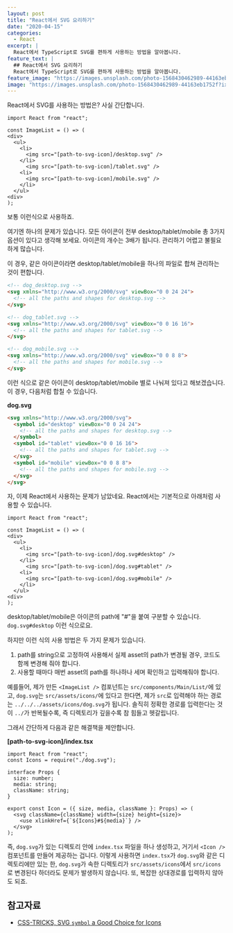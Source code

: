 ```yaml
---
layout: post
title: "React에서 SVG 요리하기"
date: "2020-04-15"
categories:
  - React
excerpt: |
  React에서 TypeScript로 SVG를 편하게 사용하는 방법을 알아봅니다.
feature_text: |
  ## React에서 SVG 요리하기
  React에서 TypeScript로 SVG를 편하게 사용하는 방법을 알아봅니다.
feature_image: "https://images.unsplash.com/photo-1568430462989-44163eb1752f?ixlib=rb-1.2.1&ixid=eyJhcHBfaWQiOjEyMDd9&auto=format&fit=crop&w=1352&q=80"
image: "https://images.unsplash.com/photo-1568430462989-44163eb1752f?ixlib=rb-1.2.1&ixid=eyJhcHBfaWQiOjEyMDd9&auto=format&fit=crop&w=1352&q=80"
---
```


React에서 SVG를 사용하는 방법은?
사실 간단합니다.

```tsx
import React from "react";

const ImageList = () => (
<div>
  <ul>
    <li>
      <img src="[path-to-svg-icon]/desktop.svg" />
    </li>
      <img src="[path-to-svg-icon]/tablet.svg" />
    <li>
      <img src="[path-to-svg-icon]/mobile.svg" />
    </li>
  </ul>
<div>
);
```

보통 이런식으로 사용하죠.

여기엔 하나의 문제가 있습니다.
모든 아이콘이 전부 desktop/tablet/mobile 총 3가지 옵션이 있다고 생각해 보세요.
아이콘의 개수는 3배가 됩니다.
관리하기 어렵고 불필요하게 많습니다.

이 경우, 같은 아이콘이라면 desktop/tablet/mobile을 하나의 파일로 합쳐 관리하는 것이 편합니다.

```html
<!-- dog_desktop.svg -->
<svg xmlns="http://www.w3.org/2000/svg" viewBox="0 0 24 24">
  <!-- all the paths and shapes for desktop.svg -->
</svg>

<!-- dog_tablet.svg -->
<svg xmlns="http://www.w3.org/2000/svg" viewBox="0 0 16 16">
  <!-- all the paths and shapes for tablet.svg -->
</svg>

<!-- dog_mobile.svg -->
<svg xmlns="http://www.w3.org/2000/svg" viewBox="0 0 8 8">
  <!-- all the paths and shapes for mobile.svg -->
</svg>
```

이런 식으로 같은 아이콘이 desktop/tablet/mobile 별로 나눠져 있다고 해보겠습니다.
이 경우,
다음처럼 합칠 수 있습니다.

**dog.svg**

```html
<svg xmlns="http://www.w3.org/2000/svg">
  <symbol id="desktop" viewBox="0 0 24 24">
    <!-- all the paths and shapes for desktop.svg -->
  </symbol>
  <symbol id="tablet" viewBox="0 0 16 16">
    <!-- all the paths and shapes for tablet.svg -->
  </svg>
  <symbol id="mobile" viewBox="0 0 8 8">
    <!-- all the paths and shapes for mobile.svg -->
  </svg>
</svg>
```

자, 이제 React에서 사용하는 문제가 남았네요.
React에서는 기본적으로 아래처럼 사용할 수 있습니다.

```tsx
import React from "react";

const ImageList = () => (
<div>
  <ul>
    <li>
      <img src="[path-to-svg-icon]/dog.svg#desktop" />
    </li>
      <img src="[path-to-svg-icon]/dog.svg#tablet" />
    <li>
      <img src="[path-to-svg-icon]/dog.svg#mobile" />
    </li>
  </ul>
<div>
);
```

desktop/tablet/mobile은 아이콘의 path에 "#"을 붙여 구분할 수 있습니다.
`dog.svg#desktop` 이런 식으로요.

하지만 이런 식의 사용 방법은 두 가지 문제가 있습니다.

1. path를 string으로 고정하여 사용해서 실제 asset의 path가 변경될 경우, 코드도 함께 변경해 줘야 합니다.
2. 사용할 때마다 매번 asset의 path를 하나하나 세며 확인하고 입력해줘야 합니다.

예를들어,
제가 만든 `<ImageList />` 컴포넌트는 `src/components/Main/List/`에 있고,
`dog.svg`는 `src/assets/icons/`에 있다고 한다면,
제가 `src`로 입력해야 하는 경로는 `../../../assets/icons/dog.svg`가 됩니다.
솔직히 정확한 경로를 입력한다는 것이 `../`가 반복될수록, 즉 디렉토리가 깊을수록 참 힘들고 헷갈립니다.

그래서 간단하게 다음과 같은 해결책을 제안합니다.

**[path-to-svg-icon]/index.tsx**

```tsx
import React from "react";
const Icons = require("./dog.svg");

interface Props {
  size: number;
  media: string;
  className: string;
}

export const Icon = ({ size, media, className }: Props) => (
  <svg className={className} width={size} height={size}>
    <use xlinkHref={`${Icons}#${media}`} />
  </svg>
);
```

즉, `dog.svg`가 있는 디렉토리 안에 `index.tsx` 파일을 하나 생성하고, 거기서 `<Icon />` 컴포넌트를 만들어 제공하는 겁니다.
이렇게 사용하면 `index.tsx`가 `dog.svg`와 같은 디렉토리에만 있는 한, `dog.svg`가 속한 디렉토리가 `src/assets/icons`에서 `src/icons`로 변경된다 하더라도 문제가 발생하지 않습니다.
또, 복잡한 상대경로를 입력하지 않아도 되죠.

## 참고자료

- [CSS-TRICKS, SVG `symbol` a Good Choice for Icons](https://css-tricks.com/svg-symbol-good-choice-icons/)
